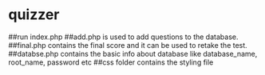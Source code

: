 # quizzer

##run index.php
##add.php is used to add questions to the database.
##final.php contains the final score and it can be used to retake the test.
##databse.php contains the basic info about database like database_name, root_name, password etc
##css folder contains the styling file